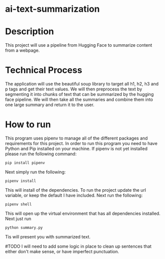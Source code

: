 # ai-text-summarization

# Description
This project will use a pipeline from Hugging Face to summarize content from a webpage.

# Technical Process
The application will use the beautiful soup library to target all h1, h2, h3 and p tags and get their text values. We will then preprocess the text by segmenting it into chunks of text that can be summarized by the hugging face pipeline. We will then take all the summaries and combine them into one large summary and return it to the user.

# How to run
This program uses pipenv to manage all of the different packages and requirements for this project.
In order to run this program you need to have Python and Pip installed on your machine.
If pipenv is not yet installed please run the following command:
```shell
pip install pipenv
```
Next simply run the following:
```shell
pipenv install
```
This will install of the dependencies.
To run the project update the url variable, or keep the default I have included. Next run the following:
```shell
pipenv shell
```
This will open up the virtual environment that has all dependencies installed. Next just run
```shell
python summary.py
```
Tis will present you with summarized text.

#TODO
I will need to add some logic in place to clean up sentences that either don't make sense, or have imperfect punctuation.
